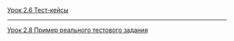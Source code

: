 [Урок 2.6 Тест-кейсы](https://docs.google.com/spreadsheets/d/1AoLs0c25RDtUTK69e9vLRXQNpDrgQj6AzTuOhAoNzww/edit?usp=sharing)

___


[Урок 2.8 Пример реального тестового задания](https://docs.google.com/spreadsheets/d/15XlOT35_EF_KG_KAAtk4jRPWo7Dzctv-HXD4WOsnLO4/edit?usp=sharing)